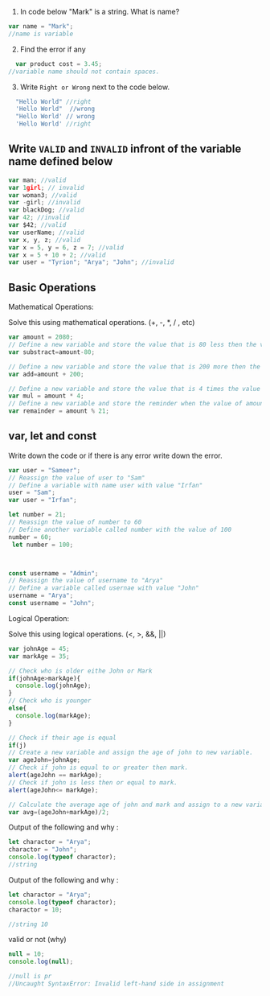 1. In code below "Mark" is a string. What is name?

```js
var name = "Mark";
//name is variable
```


2. Find the error if any

```js
  var product cost = 3.45;
//variable name should not contain spaces.
```


3. Write `Right or Wrong` next to the code below.

```js
  "Hello World" //right
  'Hello World"  //wrong
  "Hello World' // wrong
  'Hello World' //right
```

## Write `VALID` and `INVALID` infront of the variable name defined below

```js
var man; //valid
var 1girl; // invalid
var woman3; //valid
var -girl; //invalid
var blackDog; //valid
var 42; //invalid
var $42; //valid
var userName; //valid
var x, y, z; //valid
var x = 5, y = 6, z = 7; //valid
var x = 5 + 10 + 2; //valid
var user = "Tyrion"; "Arya"; "John"; //invalid
```

## Basic Operations

Mathematical Operations:

Solve this using mathematical operations. (+, -, \*, / , etc)

```js
var amount = 2080;
// Define a new variable and store the value that is 80 less then the value of amount.
var substract=amount-80;

// Define a new variable and store the value that is 200 more then the value of amount.
var add=amount + 200;

// Define a new variable and store the value that is 4 times the value of amount.
var mul = amount * 4;
// Define a new variable and store the reminder when the value of amount is  divided by 21.
var remainder = amount % 21;
```

## var, let and const

Write down the code or if there is any error write down the error.

```js
var user = "Sameer";
// Reassign the value of user to "Sam"
// Define a variable with name user with value "Irfan"
user = "Sam";
var user = "Irfan";

let number = 21;
// Reassign the value of number to 60
// Define another variable called number with the value of 100
number = 60;
 let number = 100;



const username = "Admin";
// Reassign the value of username to "Arya"
// Define a variable called usernae with value "John"
username = "Arya";
const username = "John";
```

Logical Operation:

Solve this using logical operations. (<, >, &&, ||)

```js
var johnAge = 45;
var markAge = 35;

// Check who is older eithe John or Mark
if(johnAge>markAge){
  console.log(johnAge);
}
// Check who is younger
else{
  console.log(markAge);
}

// Check if their age is equal
if(j)
// Create a new variable and assign the age of john to new variable.
var ageJohn=johnAge;
// Check if john is equal to or greater then mark.
alert(ageJohn == markAge);
// Check if john is less then or equal to mark.
alert(ageJohn<= markAge);

// Calculate the average age of john and mark and assign to a new variable.
var avg=(ageJohn+markAge)/2;
```

Output of the following and why :

```js
let charactor = "Arya";
charactor = "John";
console.log(typeof charactor);
//string
```

Output of the following and why :

```js
let charactor = "Arya";
console.log(typeof charactor);
charactor = 10;

//string 10
```

valid or not (why)

```js
null = 10;
console.log(null);

//null is pr
//Uncaught SyntaxError: Invalid left-hand side in assignment
```
